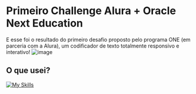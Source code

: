 # Primeiro Challenge Alura + Oracle Next Education

E esse foi o resultado do primeiro desafio proposto pelo programa ONE (em parceria com a Alura), um codificador de texto totalmente responsivo e interativo!
![image](https://github.com/miguelfmds/desafio-codificador/assets/157380435/08c8e3ce-b1cd-4cc9-bf70-6bb320e69d5b)


## O que usei?
[![My Skills](https://skillicons.dev/icons?i=js,html,css,vscode)](https://skillicons.dev)
